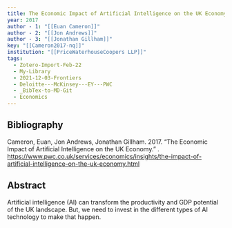 ```yaml
---
title: The Economic Impact of Artificial Intelligence on the UK Economy
year: 2017
author - 1: "[[Euan Cameron]]"
author - 2: "[[Jon Andrews]]"
author - 3: "[[Jonathan Gillham]]"
key: "[[Cameron2017-nq]]"
institution: "[[PriceWaterhouseCoopers LLP]]"
tags:
  - Zotero-Import-Feb-22
  - My-Library
  - 2021-12-03-Frontiers
  - Deloitte---McKinsey---EY---PWC
  - _BibTex-to-MD-Git
  - Economics
---
```


## Bibliography
Cameron, Euan, Jon Andrews, Jonathan Gillham. 2017. “The Economic Impact of Artificial Intelligence on the UK Economy.” . https://www.pwc.co.uk/services/economics/insights/the-impact-of-artificial-intelligence-on-the-uk-economy.html

## Abstract
Artificial intelligence (AI) can transform the productivity and GDP potential of the UK landscape. But, we need to invest in the different types of AI technology to make that happen.